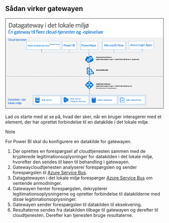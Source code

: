 ## <a name="how-the-gateway-works"></a>Sådan virker gatewayen
![On-prem-data-gateway-how-it-works](./media/gateway-onprem-how-it-works-include/on-prem-data-gateway-how-it-works.png)

Lad os starte med at se på, hvad der sker, når en bruger interagerer med et element, der har oprettet forbindelse til en datakilde i det lokale miljø. 

> [!NOTE]
> For Power BI skal du konfigurere en datakilde for gatewayen.
> 
> 

1. Der oprettes en forespørgsel af cloudtjenesten sammen med de krypterede legitimationsoplysninger for datakilden i det lokale miljø, hvorefter den sendes til køen til behandling i gatewayen.
2. Gatewaycloudtjenesten analyserer forespørgslen og sender forespørgslen til [Azure Service Bus](https://azure.microsoft.com/documentation/services/service-bus/).
3. Datagatewayen i det lokale miljø forespørger [Azure Service Bus](https://azure.microsoft.com/documentation/services/service-bus/) om ventende anmodninger.
4. Gatewayen henter forespørgslen, dekrypterer legitimationsoplysningerne og opretter forbindelse til datakilderne med disse legitimationsoplysninger.
5. Gatewayen sender forespørgslen til datakilden til eksekvering.
6. Resultaterne sendes fra datakilden tilbage til gatewayen og derefter til cloudtjenesten. Derefter kan tjenesten bruge resultaterne.

